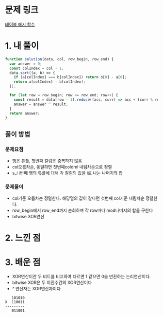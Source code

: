 # 문제 링크

[테이블 해시 함수](https://school.programmers.co.kr/learn/courses/30/lessons/147354)

# 1. 내 풀이

```js
function solution(data, col, row_begin, row_end) {
  var answer = 0;
  const colIndex = col - 1;
  data.sort((a, b) => {
    if (a[colIndex] === b[colIndex]) return b[0] - a[0];
    return a[colIndex] - b[colIndex];
  });

  for (let row = row_begin; row <= row_end; row++) {
    const result = data[row - 1].reduce((acc, curr) => acc + (curr % row), 0);
    answer = answer ^ result;
  }
  return answer;
}
```

## 풀이 방법

### 문제요점

- 행은 튜플, 첫번째 칼럼은 중복하지 않음
- col오름차순, 동일하면 첫번째coldml 내림차순으로 정렬
- s_i i번째 행의 튜플에 대해 각 칼럼의 값을 i로 나눈 나머지의 합

### 문제풀이

- col기준 오름차순 정렬한다. 해당열의 값이 같다면 첫번째 col기준 내림차순 정렬한다.
- row_begin에서 row_end까지 순회하며 각 row마다 mod나머지의 합을 구한다
- bitwise XOR연산

# 2. 느낀 점

# 3. 배운 점

- XOR연산이란 두 비트를 비교하여 다르면 1 같으면 0을 반환하는 논리연산이다.
- bitwise XOR은 두 이진수간의 XOR연산이다
- ^ 연산자는 XOR연산자이다

```
   101010
X  110011
---------
   011001
```
